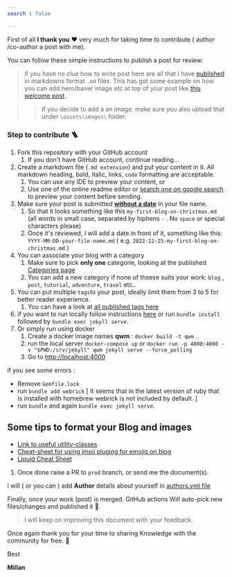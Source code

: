 ```yaml
---
search : false

---
```


First of all **I thank you** ❤️ very much for taking time to contribute ( author /co-author a post with me).

You can follow these simple instructions to publish a post for review:

> If you have no clue how to write post here are all that I have [published](https://github.com/QualityWithMillan/qualitywithmillan.github.io/tree/prod/_posts) in markdowns format `.md` files.
> This has got some example on how you can add hero/baner image etc at top of your post like [this welcome post](https://qualitywithmillan.github.io/welcome.html)..


> > If you decide to add a an image, make sure you also upload that under `\assets\images\` folder.


### Step to contribute 🪜


1. Fork this repository with your GitHub account
    1. If you don't have GitHub account, continue reading...
1.  Create a markdown file (`.md extension`) and put your content in it. All markdown heading, bold, italic, links, `code` formatting are acceptable.
    1. You can use any IDE to preview your content, or
    1. Use one of the online readme editor or [search one on google search](https://www.google.com/search?q=online+readme+editor) to preview your content before sending.
1.  Make sure your post is submitted <ins>**without a date**</ins> in your file name.
    1. So that it looks something like this `my-first-blog-on-christmas.md` (all words in small case, separated by hiphens `-` . No `space` or special characters please)
    1. Once it's reviewed, I will add a date in front of it, something like this:  `YYYY-MM-DD-your-file-name.md` ( e.g. `2022-12-25-my-first-blog-on-christmas.md` )
1.  You can associate your blog with a category 
    1. Make sure to pick **only one** categorie, looking at the published [Categories page](https://qualitywithmillan.github.io/categories/)
    1. You can add a new category if none of thsese suits your work:  `blog` , `post`, `tutorial`, `adventure`, `travel` etc.. 
1.  You can put multiple `tags`to your post, ideally limit them from 3 to 5 for better reader experience.
    1. You can have a look at [all published tags here](https://qualitywithmillan.github.io/tags/)
1. if you want to run locally follow instructions [here](https://mmistakes.github.io/minimal-mistakes/docs/docs-2-2/) or run `bundle install` followed by `bundle exec jekyll serve`.
1. Or simply run using docker
    1. Create a docker image names **qwm** : `docker build -t qwm .`
    1. run the local server `docker-compose up` or `docker run -p 4000:4000 -v "$PWD:/srv/jekyll" qwm jekyll serve --force_polling`
    1. Go to [http://localhost:4000](http://localhost:4000/)

if you see some errors :
- Remove `Gemfile.lock`
- run `bundle add webrick` [ It seems that in the latest version of ruby that is installed with homebrew webrick is not included by default. ]
- run `bundle`
and again `bundle exec jekyll serve`.

## Some tips to format your Blog and images

- [Link to useful utility-classes](https://mmistakes.github.io/minimal-mistakes/docs/utility-classes/)
- [Cheat-sheet for using jmoji pluging for emojis on blog](https://github.com/ikatyang/emoji-cheat-sheet/blob/master/README.md)
- [Liquid Cheat Sheet](https://www.fabriziomusacchio.com/blog/2021-08-12-Liquid_Cheat_Sheet/#jekylls-link-tag)

1. Once done raise a PR to `prod` branch, or send me the document(s).

I will ( or you can ) add **Author** details about yourself in [authors.yml file](https://github.com/QualityWithMillan/qualitywithmillan.github.io/blob/prod/_data/authors.yml)


Finally, once your work (post) is merged. GitHub actions Will auto-pick new files/changes and published it 🚀. 




> I will keep on improving this document with your feedback.


Once again thank you for your time to sharing Knowledge with the community for free. 🙏

Best

**Millan** 
